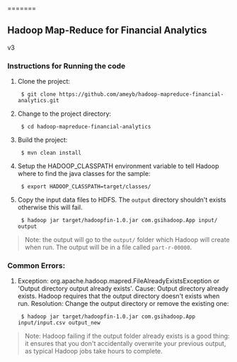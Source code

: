 =======
## Hadoop Map-Reduce for Financial Analytics
v3
### Instructions for Running the code
1. Clone the project:

	    $ git clone https://github.com/ameyb/hadoop-mapreduce-financial-analytics.git
	
2. Change to the project directory:

	    $ cd hadoop-mapreduce-financial-analytics

3. Build the project:

	    $ mvn clean install

4. Setup the HADOOP_CLASSPATH environment variable to tell Hadoop where to find the java classes for the sample:

	    $ export HADOOP_CLASSPATH=target/classes/

5. Copy the input data files to HDFS. The `output` directory shouldn't exists otherwise this will fail.

        $ hadoop jar target/hadoopfin-1.0.jar com.gsihadoop.App input/ output

> Note: the output will go to the `output/` folder which Hadoop will create when run. The output will be in a file called `part-r-00000`.

### Common Errors:
1. Exception: org.apache.hadoop.mapred.FileAlreadyExistsException or 'Output directory output already exists'. 
Cause: Output directory already exists. Hadoop requires that the output directory doesn't exists when run. 
Resolution: Change the output directory or remove the existing one:

        $ hadoop jar target/hadoopfin-1.0.jar com.gsihadoop.App input/input.csv output_new 

> Note: Hadoop failing if the output folder already exists is a good thing: it ensures that you don't accidentally overwrite your previous output, as typical Hadoop jobs take hours to complete.


